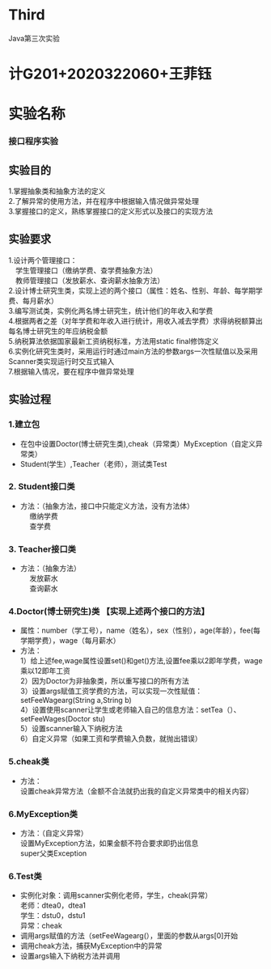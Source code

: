 # Third
Java第三次实验
# 计G201+2020322060+王菲钰
# 实验名称 
### 接口程序实验  
## 实验目的  
1.掌握抽象类和抽象方法的定义  
2.了解异常的使用方法，并在程序中根据输入情况做异常处理     
3.掌握接口的定义，熟练掌握接口的定义形式以及接口的实现方法  
## 实验要求  
1.设计两个管理接口：    
 &ensp;&ensp;学生管理接口（缴纳学费、查学费抽象方法）  
 &ensp;&ensp;教师管理接口（发放薪水、查询薪水抽象方法）      
2.设计博士研究生类，实现上述的两个接口（属性：姓名、性别、年龄、每学期学费、每月薪水）      
3.编写测试类，实例化两名博士研究生，统计他们的年收入和学费    
4.根据两者之差（对年学费和年收入进行统计，用收入减去学费）求得纳税额算出每名博士研究生的年应纳税金额    
5.纳税算法依据国家最新工资纳税标准，方法用static  final修饰定义  
6.实例化研究生类时，采用运行时通过main方法的参数args一次性赋值以及采用Scanner类实现运行时交互式输入  
7.根据输入情况，要在程序中做异常处理    
## 实验过程  
  ### 1.建立包   
  * 在包中设置Doctor(博士研究生类),cheak（异常类）MyException（自定义异常类）  
  * Student(学生）,Teacher（老师），测试类Test    
  ### 2. Student接口类  
  * 方法：（抽象方法，接口中只能定义方法，没有方法体）  
  &ensp;&ensp; 缴纳学费  
  &ensp;&ensp; 查学费  
  ### 3. Teacher接口类 
   * 方法：（抽象方法）  
  &ensp;&ensp; 发放薪水  
  &ensp;&ensp; 查询薪水  
   ### 4.Doctor(博士研究生)类 【实现上述两个接口的方法】
   * 属性：number（学工号），name（姓名），sex（性别），age(年龄），fee(每学期学费），wage（每月薪水）  
   * 方法：    
     1）给上述fee,wage属性设置set()和get()方法,设置fee乘以2即年学费，wage乘以12即年工资    
     2）因为Doctor为非抽象类，所以重写接口的所有方法     
     3）设置args赋值工资学费的方法，可以实现一次性赋值：setFeeWagearg(String a,String b)   
     4）设置使用scanner让学生或老师输入自己的信息方法：setTea（）、setFeeWages(Doctor stu)    
     5）设置scanner输入下纳税方法    
     6）自定义异常（如果工资和学费输入负数，就抛出错误） 
  ### 5.cheak类
   * 方法：    
     设置cheak异常方法（金额不合法就扔出我的自定义异常类中的相关内容）   
 ### 6.MyException类
   * 方法：（自定义异常）     
     设置MyException方法，如果金额不符合要求即扔出信息  
     super父类Exception  
  ### 6.Test类
  * 实例化对象：调用scanner实例化老师，学生，cheak(异常）  
     老师：dtea0，dtea1     
     学生：dstu0，dstu1  
     异常：cheak  
  * 调用args赋值的方法（setFeeWagearg(），里面的参数从args[0]开始  
  * 调用cheak方法，捕获MyException中的异常  
  * 设置args输入下纳税方法并调用  
  
     
